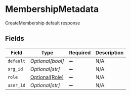 # MembershipMetadata

CreateMembership default response


## Fields

| Field                                         | Type                                          | Required                                      | Description                                   |
| --------------------------------------------- | --------------------------------------------- | --------------------------------------------- | --------------------------------------------- |
| `default`                                     | *Optional[bool]*                              | :heavy_minus_sign:                            | N/A                                           |
| `org_id`                                      | *Optional[str]*                               | :heavy_minus_sign:                            | N/A                                           |
| `role`                                        | [Optional[Role]](../../models/shared/role.md) | :heavy_minus_sign:                            | N/A                                           |
| `user_id`                                     | *Optional[str]*                               | :heavy_minus_sign:                            | N/A                                           |